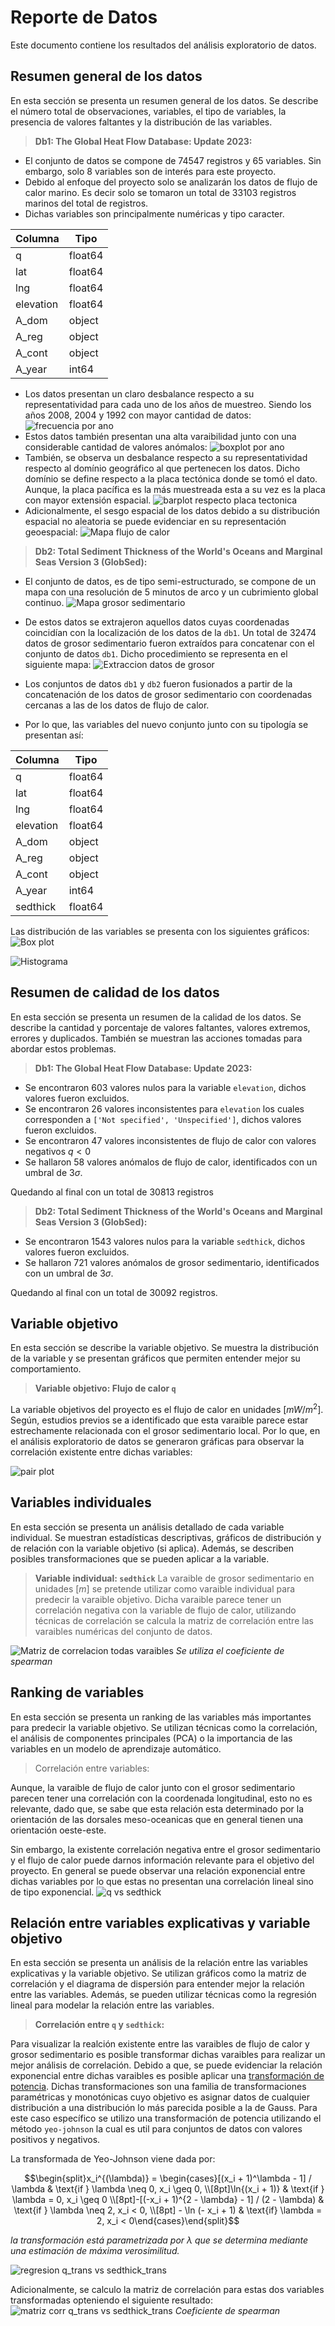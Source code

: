 # Reporte de Datos

Este documento contiene los resultados del análisis exploratorio de datos.

## Resumen general de los datos

En esta sección se presenta un resumen general de los datos. Se describe el número total de observaciones, variables, el tipo de variables, la presencia de valores faltantes y la distribución de las variables.
> **Db1: The Global Heat Flow Database: Update 2023:** 
    
- El conjunto de datos se compone de $74547$ registros y $65$ variables. Sin embargo, solo $8$ variables son de interés para este proyecto.
- Debido al enfoque del proyecto solo se analizarán los datos de flujo de calor marino. Es decir solo se tomaron un total de $33103$ registros marinos del total de registros.
- Dichas variables son principalmente numéricas y tipo caracter.

| Columna     | Tipo    |
|-------------|---------|
| q           | float64 |
| lat         | float64 |
| lng         | float64 |
| elevation   | float64 |
| A_dom       | object  |
| A_reg       | object  |
| A_cont      | object  |
| A_year      | int64   |
- Los datos presentan un claro desbalance respecto a su representatividad para cada uno de los años de muestreo. Siendo los años $2008$, $2004$ y $1992$ con mayor cantidad de datos:
![frecuencia por ano](images/frec_ano.png)
- Estos datos también presentan una alta varaibilidad junto con una considerable cantidad de valores anómalos:
![boxplot por ano](images/boxplot_ano.png)
- También, se observa un desbalance respecto a su representatividad respecto al domínio geográfico al que pertenecen los datos. Dicho domínio se define respecto a la placa tectónica donde se tomó el dato. Aunque, la placa pacífica es la más muestreada esta a su vez es la placa con mayor extensión espacial.
![barplot respecto placa tectonica](images/barplot_tecto.png)
- Adicionalmente, el sesgo espacial de los datos debido a su distribución espacial no aleatoria se puede evidenciar en su representación geoespacial:
![Mapa flujo de calor](images/Mapa_q.png)

> **Db2: Total Sediment Thickness of the World's Oceans and Marginal Seas Version 3 (GlobSed):** 
    
- El conjunto de datos, es de tipo semi-estructurado, se compone de un mapa con una resolución de $5$ minutos de arco y un cubrimiento global continuo.
![Mapa grosor sedimentario](images/Mapa_sedthick.png)

- De estos datos se extrajeron aquellos datos cuyas coordenadas coincidían con la localización de los datos de la `db1`. Un total de $32474$ datos de grosor sedimentario fueron extraídos para concatenar con el conjunto de datos `db1`.
Dicho procedimiento se representa en el siguiente mapa:
![Extraccion datos de grosor](images/extrac_sedthick.png) 

- Los conjuntos de datos `db1` y `db2` fueron fusionados a partir de la concatenación de los datos de grosor sedimentario con coordenadas cercanas a las de los datos de flujo de calor.
- Por lo que, las variables del nuevo conjunto junto con su tipología se presentan así:

| Columna     | Tipo    |
|-------------|---------|
| q           | float64 |
| lat         | float64 |
| lng         | float64 |
| elevation   | float64 |
| A_dom       | object  |
| A_reg       | object  |
| A_cont      | object  |
| A_year      | int64   |
| sedthick    | float64 |

Las distribución de las variables se presenta con los siguientes gráficos:
![Box plot](images/box_plot.png)

![Histograma](images/hist.png)

## Resumen de calidad de los datos

En esta sección se presenta un resumen de la calidad de los datos. Se describe la cantidad y porcentaje de valores faltantes, valores extremos, errores y duplicados. También se muestran las acciones tomadas para abordar estos problemas.
> **Db1: The Global Heat Flow Database: Update 2023:** 
- Se encontraron $603$ valores nulos para la variable `elevation`, dichos valores fueron excluidos.
- Se encontraron $26$ valores inconsistentes para `elevation` los cuales corresponden a `['Not specified', 'Unspecified']`, dichos valores fueron excluidos.
- Se encontraron $47$ valores inconsistentes de flujo de calor con valores negativos $q < 0$
 - Se hallaron $58$ valores anómalos de flujo de calor, identificados con un umbral de $3\sigma$.

 Quedando al final con un total de $30813$ registros
> **Db2: Total Sediment Thickness of the World's Oceans and Marginal Seas Version 3 (GlobSed):** 
 - Se encontraron $1543$ valores nulos para la variable `sedthick`, dichos valores fueron excluidos.
 - Se hallaron $721$ valores anómalos de grosor sedimentario, identificados con un umbral de $3\sigma$.

Quedando al final con un total de $30092$ registros.

## Variable objetivo

En esta sección se describe la variable objetivo. Se muestra la distribución de la variable y se presentan gráficos que permiten entender mejor su comportamiento.

> **Variable objetivo: Flujo de calor `q`**

La variable objetivos del proyecto es el flujo de calor en unidades [$mW/m^2$]. Según, estudios previos se a identificado que esta varaible parece estar estrechamente relacionada con el grosor sedimentario local. Por lo que, en el análisis exploratorio de datos se generaron gráficas para observar la correlación existente entre dichas variables:

![pair plot](images/pair_plot.png)

## Variables individuales

En esta sección se presenta un análisis detallado de cada variable individual. Se muestran estadísticas descriptivas, gráficos de distribución y de relación con la variable objetivo (si aplica). Además, se describen posibles transformaciones que se pueden aplicar a la variable.

> **Variable individual: `sedthick`** 
La varaible de grosor sedimentario en unidades [$m$] se pretende utilizar como varaible individual para predecir la varaible objetivo. Dicha varaible parece tener un correlación negativa con la variable de flujo de calor, utilizando técnicas de correlación se calcula la matriz de correlación entre las varaibles numéricas del conjunto de datos.

![Matriz de correlacion todas varaibles](images/matriz_corr_var.png)
*Se utiliza el coeficiente de spearman*


## Ranking de variables

En esta sección se presenta un ranking de las variables más importantes para predecir la variable objetivo. Se utilizan técnicas como la correlación, el análisis de componentes principales (PCA) o la importancia de las variables en un modelo de aprendizaje automático.

> Correlación entre variables:

Aunque, la varaible de flujo de calor junto con el grosor sedimentario parecen tener una correlación con la coordenada longitudinal, esto no es relevante, dado que, se sabe que esta relación esta determinado por la orientación de las dorsales meso-oceanicas que en general tienen una orientación oeste-este. 

Sin embargo, la existente correlación negativa entre el grosor sedimentario y el flujo de calor puede darnos información relevante para el objetivo del proyecto. En general se puede observar una relación exponencial entre dichas variables por lo que estas no presentan una correlación lineal sino de tipo exponencial.
![q vs sedthick](images/q_vs_sedthick.png)

## Relación entre variables explicativas y variable objetivo

En esta sección se presenta un análisis de la relación entre las variables explicativas y la variable objetivo. Se utilizan gráficos como la matriz de correlación y el diagrama de dispersión para entender mejor la relación entre las variables. Además, se pueden utilizar técnicas como la regresión lineal para modelar la relación entre las variables.

> **Correlación entre `q` y `sedthick`:**

Para visualizar la realción existente entre las varaibles de flujo de calor y grosor sedimentario es posible transformar dichas varaibles para realizar un mejor análisis de correlación. Debido a que, se puede evidenciar la relación exponencial entre dichas varaibles es posible aplicar una [transformación de potencia](https://scikit-learn.org/stable/modules/preprocessing.html#preprocessing-transformer). Dichas transformaciones son una familia de transformaciones paramétricas y monotónicas cuyo objetivo es asignar datos de cualquier distribución a una distribución lo más parecida posible a la de Gauss. Para este caso específico se utilizo una transformación de potencia utilizando el método `yeo-johnson` la cual es util para conjuntos de datos con valores positivos y negativos.

La transformada de Yeo-Johnson viene dada por:

$$\begin{split}x_i^{(\lambda)} = \begin{cases}[(x_i + 1)^\lambda - 1] / \lambda & \text{if } \lambda \neq 0, x_i \geq 0, \\[8pt]\ln{(x_i + 1)} & \text{if } \lambda = 0, x_i \geq 0 \\[8pt]-[(-x_i + 1)^{2 - \lambda} - 1] / (2 - \lambda) & \text{if } \lambda \neq 2, x_i < 0, \\[8pt] - \ln (- x_i + 1) & \text{if} \lambda = 2, x_i < 0\end{cases}\end{split}$$

*la transformación está parametrizada por $\lambda$ que se determina mediante una estimación de máxima verosimilitud.*

![regresion q_trans vs sedthick_trans](images/reg_q_tras_vs_sed_tras.png)

Adicionalmente, se calculo la matriz de correlación para estas dos variables transformadas opteniendo el siguiente resultado:
![matriz corr q_trans vs sedthick_trans](images/mat_corr_q_tras_vs_sed_tras.png)
*Coeficiente de spearman*